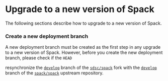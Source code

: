 # Upgrade to a new version of Spack
The following sections describe how to upgrade to a new version of Spack. 

### Create a new deployment branch
A new deployment branch must be created as the first step in any upgrade to a new version of Spack. 
However, before you create the new deployment branch, please check if the `HEAD`


resynchronize the [`develop`](https://github.com/sdsc/spack/tree/develop) branch of the [`sdsc/spack`](https://github.com/sdsc/spack) fork with the [`develop`](https://github.com/spack/spack/tree/develop) branch of the [`spack/spack`](https://github.com/spack/spack) upstream repository.
